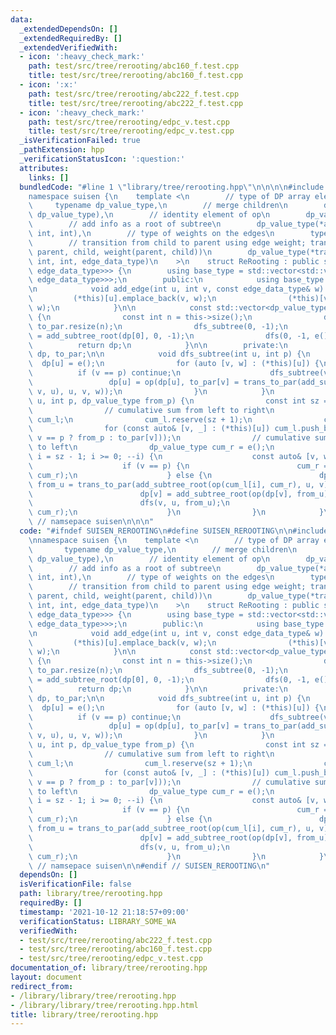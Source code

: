 ```yaml
---
data:
  _extendedDependsOn: []
  _extendedRequiredBy: []
  _extendedVerifiedWith:
  - icon: ':heavy_check_mark:'
    path: test/src/tree/rerooting/abc160_f.test.cpp
    title: test/src/tree/rerooting/abc160_f.test.cpp
  - icon: ':x:'
    path: test/src/tree/rerooting/abc222_f.test.cpp
    title: test/src/tree/rerooting/abc222_f.test.cpp
  - icon: ':heavy_check_mark:'
    path: test/src/tree/rerooting/edpc_v.test.cpp
    title: test/src/tree/rerooting/edpc_v.test.cpp
  _isVerificationFailed: true
  _pathExtension: hpp
  _verificationStatusIcon: ':question:'
  attributes:
    links: []
  bundledCode: "#line 1 \"library/tree/rerooting.hpp\"\n\n\n\n#include <vector>\n\n\
    namespace suisen {\n    template <\n        // type of DP array elements\n   \
    \     typename dp_value_type,\n        // merge children\n        dp_value_type(*op)(dp_value_type,\
    \ dp_value_type),\n        // identity element of op\n        dp_value_type(*e)(),\n\
    \        // add info as a root of subtree\n        dp_value_type(*add_subtree_root)(dp_value_type,\
    \ int, int),\n        // type of weights on the edges\n        typename edge_data_type,\n\
    \        // transition from child to parent using edge weight; trans_to_par(dp[child],\
    \ parent, child, weight(parent, child))\n        dp_value_type(*trans_to_par)(dp_value_type,\
    \ int, int, edge_data_type)\n    >\n    struct ReRooting : public std::vector<std::vector<std::pair<int,\
    \ edge_data_type>>> {\n        using base_type = std::vector<std::vector<std::pair<int,\
    \ edge_data_type>>>;\n        public:\n            using base_type::base_type;\n\
    \n            void add_edge(int u, int v, const edge_data_type& w) {\n       \
    \         (*this)[u].emplace_back(v, w);\n                (*this)[v].emplace_back(u,\
    \ w);\n            }\n\n            const std::vector<dp_value_type>& rerooting()\
    \ {\n                const int n = this->size();\n                dp.resize(n),\
    \ to_par.resize(n);\n                dfs_subtree(0, -1);\n                dp[0]\
    \ = add_subtree_root(dp[0], 0, -1);\n                dfs(0, -1, e());\n      \
    \          return dp;\n            }\n\n        private:\n            std::vector<dp_value_type>\
    \ dp, to_par;\n\n            void dfs_subtree(int u, int p) {\n              \
    \  dp[u] = e();\n                for (auto [v, w] : (*this)[u]) {\n          \
    \          if (v == p) continue;\n                    dfs_subtree(v, u);\n   \
    \                 dp[u] = op(dp[u], to_par[v] = trans_to_par(add_subtree_root(dp[v],\
    \ v, u), u, v, w));\n                }\n            }\n            void dfs(int\
    \ u, int p, dp_value_type from_p) {\n                const int sz = (*this)[u].size();\n\
    \                // cumulative sum from left to right\n                std::vector<dp_value_type>\
    \ cum_l;\n                cum_l.reserve(sz + 1);\n                cum_l.push_back(e());\n\
    \                for (const auto& [v, _] : (*this)[u]) cum_l.push_back(op(cum_l.back(),\
    \ v == p ? from_p : to_par[v]));\n                // cumulative sum from right\
    \ to left\n                dp_value_type cum_r = e();\n                for (int\
    \ i = sz - 1; i >= 0; --i) {\n                    const auto& [v, w] = (*this)[u][i];\n\
    \                    if (v == p) {\n                        cum_r = op(from_p,\
    \ cum_r);\n                    } else {\n                        dp_value_type\
    \ from_u = trans_to_par(add_subtree_root(op(cum_l[i], cum_r), u, v), v, u, w);\n\
    \                        dp[v] = add_subtree_root(op(dp[v], from_u), v, -1);\n\
    \                        dfs(v, u, from_u);\n                        cum_r = op(to_par[v],\
    \ cum_r);\n                    }\n                }\n            }\n    };\n}\
    \ // namsepace suisen\n\n\n"
  code: "#ifndef SUISEN_REROOTING\n#define SUISEN_REROOTING\n\n#include <vector>\n\
    \nnamespace suisen {\n    template <\n        // type of DP array elements\n \
    \       typename dp_value_type,\n        // merge children\n        dp_value_type(*op)(dp_value_type,\
    \ dp_value_type),\n        // identity element of op\n        dp_value_type(*e)(),\n\
    \        // add info as a root of subtree\n        dp_value_type(*add_subtree_root)(dp_value_type,\
    \ int, int),\n        // type of weights on the edges\n        typename edge_data_type,\n\
    \        // transition from child to parent using edge weight; trans_to_par(dp[child],\
    \ parent, child, weight(parent, child))\n        dp_value_type(*trans_to_par)(dp_value_type,\
    \ int, int, edge_data_type)\n    >\n    struct ReRooting : public std::vector<std::vector<std::pair<int,\
    \ edge_data_type>>> {\n        using base_type = std::vector<std::vector<std::pair<int,\
    \ edge_data_type>>>;\n        public:\n            using base_type::base_type;\n\
    \n            void add_edge(int u, int v, const edge_data_type& w) {\n       \
    \         (*this)[u].emplace_back(v, w);\n                (*this)[v].emplace_back(u,\
    \ w);\n            }\n\n            const std::vector<dp_value_type>& rerooting()\
    \ {\n                const int n = this->size();\n                dp.resize(n),\
    \ to_par.resize(n);\n                dfs_subtree(0, -1);\n                dp[0]\
    \ = add_subtree_root(dp[0], 0, -1);\n                dfs(0, -1, e());\n      \
    \          return dp;\n            }\n\n        private:\n            std::vector<dp_value_type>\
    \ dp, to_par;\n\n            void dfs_subtree(int u, int p) {\n              \
    \  dp[u] = e();\n                for (auto [v, w] : (*this)[u]) {\n          \
    \          if (v == p) continue;\n                    dfs_subtree(v, u);\n   \
    \                 dp[u] = op(dp[u], to_par[v] = trans_to_par(add_subtree_root(dp[v],\
    \ v, u), u, v, w));\n                }\n            }\n            void dfs(int\
    \ u, int p, dp_value_type from_p) {\n                const int sz = (*this)[u].size();\n\
    \                // cumulative sum from left to right\n                std::vector<dp_value_type>\
    \ cum_l;\n                cum_l.reserve(sz + 1);\n                cum_l.push_back(e());\n\
    \                for (const auto& [v, _] : (*this)[u]) cum_l.push_back(op(cum_l.back(),\
    \ v == p ? from_p : to_par[v]));\n                // cumulative sum from right\
    \ to left\n                dp_value_type cum_r = e();\n                for (int\
    \ i = sz - 1; i >= 0; --i) {\n                    const auto& [v, w] = (*this)[u][i];\n\
    \                    if (v == p) {\n                        cum_r = op(from_p,\
    \ cum_r);\n                    } else {\n                        dp_value_type\
    \ from_u = trans_to_par(add_subtree_root(op(cum_l[i], cum_r), u, v), v, u, w);\n\
    \                        dp[v] = add_subtree_root(op(dp[v], from_u), v, -1);\n\
    \                        dfs(v, u, from_u);\n                        cum_r = op(to_par[v],\
    \ cum_r);\n                    }\n                }\n            }\n    };\n}\
    \ // namsepace suisen\n\n#endif // SUISEN_REROOTING\n"
  dependsOn: []
  isVerificationFile: false
  path: library/tree/rerooting.hpp
  requiredBy: []
  timestamp: '2021-10-12 21:18:57+09:00'
  verificationStatus: LIBRARY_SOME_WA
  verifiedWith:
  - test/src/tree/rerooting/abc222_f.test.cpp
  - test/src/tree/rerooting/abc160_f.test.cpp
  - test/src/tree/rerooting/edpc_v.test.cpp
documentation_of: library/tree/rerooting.hpp
layout: document
redirect_from:
- /library/library/tree/rerooting.hpp
- /library/library/tree/rerooting.hpp.html
title: library/tree/rerooting.hpp
---
```

